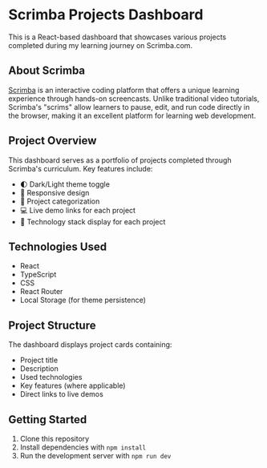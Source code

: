 # Scrimba Projects Dashboard

This is a React-based dashboard that showcases various projects completed during my learning journey on Scrimba.com.

## About Scrimba

[Scrimba](https://scrimba.com) is an interactive coding platform that offers a unique learning experience through hands-on screencasts. Unlike traditional video tutorials, Scrimba's "scrims" allow learners to pause, edit, and run code directly in the browser, making it an excellent platform for learning web development.

## Project Overview

This dashboard serves as a portfolio of projects completed through Scrimba's curriculum. Key features include:

-   🌓 Dark/Light theme toggle
-   📱 Responsive design
-   🎯 Project categorization
-   💻 Live demo links for each project
-   🔧 Technology stack display for each project

## Technologies Used

-   React
-   TypeScript
-   CSS
-   React Router
-   Local Storage (for theme persistence)

## Project Structure

The dashboard displays project cards containing:

-   Project title
-   Description
-   Used technologies
-   Key features (where applicable)
-   Direct links to live demos

## Getting Started

1. Clone this repository
2. Install dependencies with `npm install`
3. Run the development server with `npm run dev`
